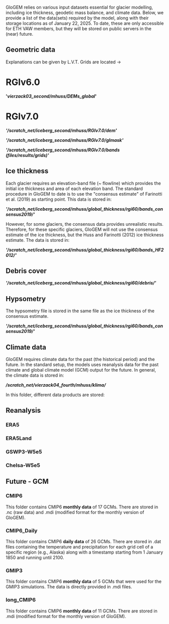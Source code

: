 GloGEM relies on various input datasets essential for glacier modelling, including ice thickness, geodetic mass balance, and climate data. Below, we provide a list of the data(sets) required by the model, along with their storage locations as of January 22, 2025. To date, these are only accessible for ETH VAW members, but they will be stored on public servers in the (near) future. 

## Geometric data

Explanations can be given by L.V.T. Grids are located -> 

# RGIv6.0

**'_vierzack03_second/mhuss/DEMs_global_'**

# RGIv7.0

**_'/scratch_net/iceberg_second/mhuss/RGIv7.0/dem'_**

**_'/scratch_net/iceberg_second/mhuss/RGIv7.0/glmask'_**

**_'/scratch_net/iceberg_second/mhuss/RGIv7.0/bands (files/results/grids)'_**


## Ice thickness
Each glacier requires an elevation-band file (~ flowline) which provides the initial ice thickness and area of each elevation band. The standard procedure in GloGEM to date is to use the "consensus estimate" of Farinotti et al. (2019) as starting point. This data is stored in:

**_'/scratch_net/iceberg_second/mhuss/global_thickness/rgi60/bands_consensus2019/'_**

However, for some glaciers, the consensus data provides unrealistic results. Therefore, for these specific glaciers, GloGEM will not use the consensus estimate of the ice thickness, but the Huss and Farinotti (2012) ice thickness estimate. The data is stored in:

_**'/scratch_net/iceberg_second/mhuss/global_thickness/rgi60/bands_HF2012/'**_

## Debris cover

**_'/scratch_net/iceberg_second/mhuss/global_thickness/rgi60/debris/'_**

## Hypsometry

The hypsometry file is stored in the same file as the ice thickness of the consensus estimate. 

**_'/scratch_net/iceberg_second/mhuss/global_thickness/rgi60/bands_consensus2019/'_**

## Climate data

GloGEM requires climate data for the past (the historical period) and the future. In the standard setup, the models uses reanalysis data for the past climate and global climate model (GCM) output for the future. In general, the climate data is stored in:

_**/scratch_net/vierzack04_fourth/mhuss/klima/**_

In this folder, different data products are stored:

## Reanalysis
### ERA5
### ERA5Land
### GSWP3-W5e5
### Chelsa-W5e5

## Future - GCM
### CMIP6
This folder contains CMIP6 **monthly data** of 17 GCMs. There are stored in .nc (raw data) and .mdi (modified format for the monthly version of GloGEM). 
### CMIP6_Daily
This folder contains CMIP6 **daily data** of 26 GCMs. There are stored in .dat files containing the temperature and precipitation for each grid cell of a specific region (e.g., Alaska) along with a timestamp starting from 1 January 1850 and running until 2100. 
### GMIP3
This folder contains CMIP6 **monthly data** of 5 GCMs that were used for the GMIP3 simulations. The data is directly provided in .mdi files. 
### long_CMIP6
This folder contains CMIP6 **monthly data** of 11 GCMs. There are stored in .mdi (modified format for the monthly version of GloGEM).
